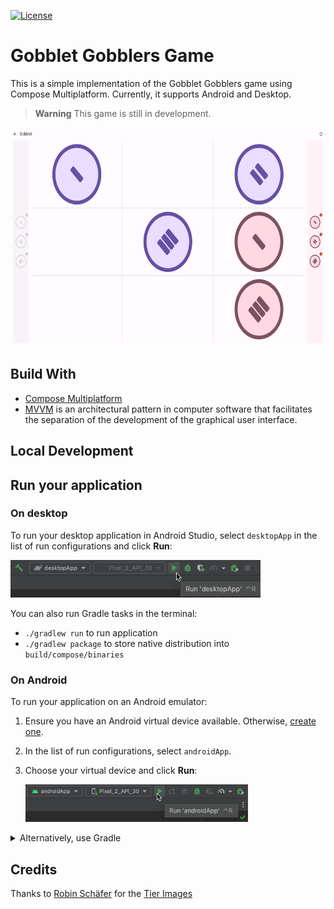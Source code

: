 [![License](https://img.shields.io/badge/License-Apache_2.0-blue.svg)](https://opensource.org/licenses/Apache-2.0)
# Gobblet Gobblers Game

This is a simple implementation of the Gobblet Gobblers game using Compose Multiplatform.
Currently, it supports Android and Desktop.

> **Warning**
> This game is still in development.

<img src="readme_images/gobblet_desktop2.png" height="350">

## Build With

* [Compose Multiplatform](https://github.com/JetBrains/compose-multiplatform)
* [MVVM](https://en.wikipedia.org/wiki/Model%E2%80%93view%E2%80%93viewmodel) is an architectural pattern in computer software that facilitates the separation of the development of the graphical user interface.

## Local Development

## Run your application

### On desktop

To run your desktop application in Android Studio, select `desktopApp` in the list of run configurations and click **Run**:

<img src="readme_images/run_on_desktop.png" height="60px"><br />

You can also run Gradle tasks in the terminal:

* `./gradlew run` to run application
* `./gradlew package` to store native distribution into `build/compose/binaries`

### On Android

To run your application on an Android emulator:

1. Ensure you have an Android virtual device available.
   Otherwise, [create one](https://developer.android.com/studio/run/managing-avds#createavd).
2. In the list of run configurations, select `androidApp`.
3. Choose your virtual device and click **Run**:

    <img src="readme_images/run_on_android.png" height="60px"><br />

<details>
  <summary>Alternatively, use Gradle</summary>

To install an Android application on a real Android device or an emulator, run `./gradlew installDebug` in the terminal.

</details>

## Credits

Thanks to [Robin Schäfer](https://github.com/RobinSchfr/) for the [Tier Images](https://github.com/RobinSchfr/Gobblet-Gobblers-Game)